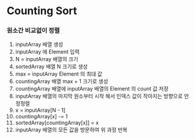 # Counting Sort

### 원소간 비교없이 정렬

1. inputArray 배열 생성
2. inputArray 에 Element 입력
3. N = inputArray 배열의 크기
4. sortedArray 배열 N 크기로 생성
5. max = inputArray Element 의 최대 값 
6. countingArray 배열 max + 1 크기로 생성
7. countingArray 배열에 inputArray 배열의 Element 의 count 값 저장
8. inputArray 배열의 마지막 원소부터 시작 해서 인덱스 값이 작아지는 방향으로 안정정렬
9. x = inputArray[N - 1]
10. countingArray[x] -= 1
11. sortedArray[countingArray[x]] = x
12. inputArray 배열의 모든 값을 방문하여 위 과정 반복 
